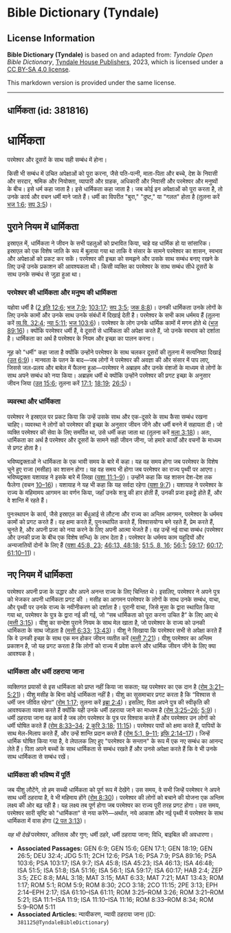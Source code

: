 # Bible Dictionary (Tyndale)

## License Information

**Bible Dictionary (Tyndale)** is based on and adapted from: _Tyndale Open Bible Dictionary_, [Tyndale House Publishers](https://tyndaleopenresources.com/), 2023, which is licensed under a [CC BY-SA 4.0 license](https://creativecommons.org/licenses/by-sa/4.0/legalcode.en).

This markdown version is provided under the same license.



--------------------------------

## धार्मिकता (id: 381816)

धार्मिकता
=========

परमेश्वर और दूसरों के साथ सही सम्बंध में होना।

किसी भी सम्बंध में उचित अपेक्षाओं को पूरा करना, जैसे पति\-पत्नी, माता\-पिता और बच्चे, देश के निवासी और सरदार, श्रमिक और नियोक्ता, व्यापारी और ग्राहक, अधिकारी और निवासी और परमेश्वर और मनुष्यों के बीच। इसे धर्म कहा जाता है। इसे धार्मिकता कहा जाता है। जब कोई इन अपेक्षाओं को पूरा करता है, तो उनके कार्य और वचन धर्मी माने जाते हैं। धर्मी का विपरीत "बुरा," "दुष्ट," या "गलत" होता है (तुलना करें [भज 1:6](https://ref.ly/Ps1:6); [सप 3:5](https://ref.ly/Zeph3:5))।

पुराने नियम में धार्मिकता
-------------------------

इस्राएल में, धार्मिकता ने जीवन के सभी पहलुओं को प्रभावित किया, चाहे वह धार्मिक हो या सांसारिक। इस्राएल को एक विशेष जाति के रूप में बुलाया गया था ताकि वे संसार के सामने परमेश्वर का शासन, स्वभाव और अपेक्षाओं को प्रकट कर सकें। परमेश्वर की इच्छा को समझने और उसके साथ सम्बंध बनाए रखने के लिए उन्हें उनके प्रकाशन की आवश्यकता थी। किसी व्यक्ति का परमेश्वर के साथ सम्बंध सीधे दूसरों के साथ उनके सम्बंध से जुड़ा हुआ था।

### परमेश्वर की धार्मिकता और मनुष्य की धार्मिकता

यहोवा धर्मी है ([2 इति 12:6](https://ref.ly/2Chr12:6); [भज 7:9](https://ref.ly/Ps7:9); [103:17](https://ref.ly/Ps103:17); [सप 3:5](https://ref.ly/Zeph3:5); [जक 8:8](https://ref.ly/Zech8:8))। उनकी धार्मिकता उनके लोगों के लिए उनके कामों और उनके साथ उनके संबंधों में दिखाई देती है। परमेश्वर के सभी काम धर्ममय हैं (तुलना करें [व्य.वि. 32:4](https://ref.ly/Deut32:4); [न्या 5:11](https://ref.ly/Judg5:11); [भज 103:6](https://ref.ly/Ps103:6))। परमेश्वर के लोग उनके धार्मिक कामों में मगन होते थे ([भज 89:16](https://ref.ly/Ps89:16))। क्योंकि परमेश्वर धर्मी हैं, वे दूसरों से धार्मिकता की अपेक्षा करते हैं, जो उनके स्वभाव को दर्शाता है। धार्मिकता का अर्थ है परमेश्वर के नियम और इच्छा का पालन करना।

नूह को "धर्मी" कहा जाता है क्योंकि उन्होंने परमेश्वर के साथ चलकर दूसरों की तुलना में सत्यनिष्ठा दिखाई ([उत् 6:9](https://ref.ly/Gen6:9))। मानवता के पतन के बाद—जब लोगों ने परमेश्वर की अवज्ञा की और संसार में पाप लाए, जिससे जल\-प्रलय और बाबेल में फैलना हुआ—परमेश्वर ने अब्राहम और उनके वंशजों के माध्यम से लोगों के साथ अपने सम्बंध को नया किया। अब्राहम धर्मी थे क्योंकि उन्होंने परमेश्वर की प्रगट इच्छा के अनुसार जीवन जिया ([उत् 15:6](https://ref.ly/Gen15:6); तुलना करें [17:1](https://ref.ly/Gen17:1); [18:19](https://ref.ly/Gen18:19); [26:5](https://ref.ly/Gen26:5))।

### व्यवस्था और धार्मिकता

परमेश्वर ने इस्राएल पर प्रकट किया कि उन्हें उसके साथ और एक\-दूसरे के साथ कैसा सम्बंध रखना चाहिए। व्यवस्था ने लोगों को परमेश्वर की इच्छा के अनुसार जीवन जीने और धर्मी बनने में सहायता दी। जो व्यक्ति परमेश्वर की सेवा के लिए समर्पित था, उसे धर्मी कहा जाता था (तुलना करें [मला 3:18](https://ref.ly/Mal3:18))। अतः, धार्मिकता का अर्थ है परमेश्वर और दूसरों के सामने सही जीवन जीना, जो हमारे कार्यों और वचनों के माध्यम से प्रगट होता है।

भविष्यद्वक्ताओं ने धार्मिकता के एक भावी समय के बारे में कहा। यह वह समय होगा जब परमेश्वर के विशेष चुने हुए राजा (मसीहा) का शासन होगा। यह वह समय भी होगा जब परमेश्वर का राज्य पृथ्वी पर आएगा। भविष्यद्वक्ता यशायाह ने इसके बारे में लिखा ([यशा 11:1–9](https://ref.ly/Isa11:1-Isa11:9))। उन्होंने कहा कि यह शासन देश\-देश तक फैलेगा (वचन [10–16](https://ref.ly/Isa11:10-Isa11:16))। यशायाह ने यह भी कहा कि यह सर्वदा रहेगा ([यशा 9:7](https://ref.ly/Isa9:7))। यशायाह ने परमेश्वर के राज्य के महिमामय आगमन का वर्णन किया, जहाँ उनके शत्रु की हार होती हैं, उनकी प्रजा इकट्ठे होते हैं, और वे शान्ति में रहते हैं।

पुनःस्थापन के कार्य, जैसे इस्राएल का बँधुआई से लौटना और राज्य का अन्तिम आगमन, परमेश्वर के धर्ममय कामों को प्रगट करते हैं। वह क्षमा करते हैं, पुनःस्थापित करते हैं, विश्वासयोग्य बने रहते हैं, प्रेम करते हैं, चुनते है, और अपनी प्रजा को नया करने के लिए अपनी आत्मा भेजते हैं। वह उन्हें नई वाचा सम्बंध (परमेश्वर और उनकी प्रजा के बीच एक विशेष सन्धि) के लाभ देता है। परमेश्वर के धर्ममय काम यहूदियों और अन्यजातियों दोनों के लिए हैं ([यशा 45:8, 23](https://ref.ly/Isa45:8,Isa45:23); [46:13, 48:18](https://ref.ly/Isa46:13,Isa46:48); [51:5, 8, 16](https://ref.ly/Isa51:5,Isa51:8,Isa51:16); [56:1](https://ref.ly/Isa56:1); [59:17](https://ref.ly/Isa59:17); [60:17](https://ref.ly/Isa60:17); [61:10–11](https://ref.ly/Isa61:10-Isa61:11))।

नए नियम में धार्मिकता
---------------------

परमेश्वर अपनी प्रजा के उद्धार और अपने अनन्त राज्य के लिए चिन्तित थे। इसलिए, परमेश्वर ने अपने पुत्र को भेजकर अपनी धार्मिकता प्रगट की । मसीह का आगमन परमेश्वर के लोगों के साथ उनके सम्बंध, वाचा, और पृथ्वी पर उनके राज्य के नवीनीकरण को दर्शाता है। पुरानी वाचा, जिसे मूसा के द्वारा स्थापित किया गया था, परमेश्वर के पुत्र के द्वारा नई की गई, जो “सब धार्मिकता को पूरा करना उचित है” के लिए आए थे ([मत्ती 3:15](https://ref.ly/Matt3:15))। यीशु का सन्देश पुराने नियम के साथ मेल खाता है, जो परमेश्वर के राज्य को उनकी धार्मिकता के साथ जोड़ता है ([मत्ती 6:33](https://ref.ly/Matt6:33); [13:43](https://ref.ly/Matt13:43))। यीशु ने सिखाया कि परमेश्वर सभी से अपेक्षा करते हैं कि वे उनकी इच्छा के साथ एक मन होकर जीवन व्यतीत करें ([मत्ती 7:21](https://ref.ly/Matt7:21))। यीशु परमेश्वर का अन्तिम प्रकाशन है, जो यह प्रगट करता है कि लोगों को राज्य में प्रवेश करने और धार्मिक जीवन जीने के लिए क्या आवश्यक है।

### धार्मिकता और धर्मी ठहराया जाना

व्यक्तिगत प्रयासों से इस धार्मिकता को प्राप्त नहीं किया जा सकता; यह परमेश्वर का एक दान है ([रोम 3:21–5:21](https://ref.ly/Rom3:21-Rom5:21))। यीशु मसीह के बिना कोई धार्मिकता नहीं है। यीशु का सुसमाचार प्रगट करता है कि “विश्वास से धर्मी जन जीवित रहेगा” ([रोम 1:17](https://ref.ly/Rom1:17); तुलना करें [इब्रा 2:4](https://ref.ly/Hab2:4))। इसलिए, पिता अपने पुत्र की स्वीकृति की आवश्यकता व्यक्त करते हैं क्योंकि यही उनके धर्मी ठहराया जाने का माध्यम है ([रोम 3:25–26](https://ref.ly/Rom3:25-Rom3:26); [5:9](https://ref.ly/Rom5:9))। धर्मी ठहराया जाना वह कार्य है जब लोग परमेश्वर के पुत्र पर विश्वास करते हैं और परमेश्वर उन लोगों को धर्मी घोषित करते हैं ([रोम 8:33–34](https://ref.ly/Rom8:33-Rom8:34); [2 कुरि 3:18](https://ref.ly/2Cor3:18); [11:15](https://ref.ly/2Cor11:15))। परमेश्वर पापों को क्षमा करते हैं, पापियों के साथ मेल\-मिलाप करते हैं, और उन्हें शान्ति प्रदान करते हैं ([रोम 5:1, 9](https://ref.ly/Rom5:1,Rom5:9-Rom5:11)[–](https://ref.ly/Rom5:1)[11](https://ref.ly/Rom5:1,Rom5:9-Rom5:11); [इफि 2:14–17](https://ref.ly/Eph2:14-Eph2:17))। जिन्हें धार्मिक घोषित किया गया है, वे लेपालक लिए हुए "परमेश्वर के सन्तान" के रूप में एक नए सम्बंध का आनन्द लेते हैं। पिता अपने बच्चों के साथ धार्मिकता से सम्बंध रखते हैं और उनसे अपेक्षा करते हैं कि वे भी उनके साथ धार्मिकता से सम्बंध रखें।

### धार्मिकता की भविष्य में पूर्ति

जब यीशु लौटेंगे, तो हम सच्ची धार्मिकता को पूर्ण रूप में देखेंगे। उस समय, वे सभी जिन्हें परमेश्वर ने अपने साथ धर्मी ठहराया है, वे भी महिमाय होंगे ([रोम 8:30](https://ref.ly/Rom8:30))। परमेश्वर की लोगों को बचाने की योजना एक अन्तिम लक्ष्य की ओर बढ़ रही है। यह लक्ष्य तब पूर्ण होगा जब परमेश्वर का राज्य पूरी तरह प्रगट होगा। उस समय, परमेश्वर सारी सृष्टि को "धार्मिकता" से नया करेंगे—अर्थात, नये आकाश और नई पृथ्वी में परमेश्वर के साथ धार्मिकता में वास होगा ([2 पत 3:13](https://ref.ly/2Pet3:13))।

*यह भी देखें* परमेश्वर, अस्तित्व और गुण; धर्मी ठहरे, धर्मी ठहराया जाना; विधि, बाइबिल की अवधारणा। 

* **Associated Passages:** GEN 6:9; GEN 15:6; GEN 17:1; GEN 18:19; GEN 26:5; DEU 32:4; JDG 5:11; 2CH 12:6; PSA 1:6; PSA 7:9; PSA 89:16; PSA 103:6; PSA 103:17; ISA 9:7; ISA 45:8; ISA 45:23; ISA 46:13; ISA 46:48; ISA 51:5; ISA 51:8; ISA 51:16; ISA 56:1; ISA 59:17; ISA 60:17; HAB 2:4; ZEP 3:5; ZEC 8:8; MAL 3:18; MAT 3:15; MAT 6:33; MAT 7:21; MAT 13:43; ROM 1:17; ROM 5:1; ROM 5:9; ROM 8:30; 2CO 3:18; 2CO 11:15; 2PE 3:13; EPH 2:14–EPH 2:17; ISA 61:10–ISA 61:11; ROM 3:25–ROM 3:26; ROM 3:21–ROM 5:21; ISA 11:1–ISA 11:9; ISA 11:10–ISA 11:16; ROM 8:33–ROM 8:34; ROM 5:9–ROM 5:11
* **Associated Articles:** न्यायीकरण, न्यायी ठहराया जाना (ID: `381125@TyndaleBibleDictionary`)

